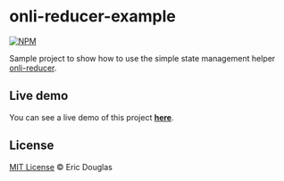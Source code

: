 # onli-reducer-example

[![NPM](https://nodei.co/npm/onli-reducer.png)](https://nodei.co/npm/onli-reducer/)

Sample project to show how to use the simple state management helper [onli-reducer](https://github.com/ericdouglas/onli-reducer).

## Live demo

You can see a live demo of this project **[here](https://ericdouglas.github.io/onli-reducer-example/)**.

## License

[MIT License](https://ericdouglas.mit-license.org/) © Eric Douglas